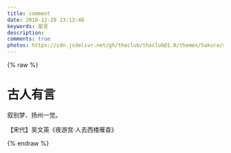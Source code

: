 ```yaml
---
title: comment
date: 2018-12-20 23:13:48
keywords: 留言
description: 
comments: true
photos: https://cdn.jsdelivr.net/gh/thaclub/thaclub@1.0/themes/Sakura/source/images/cover/36.jpg
---
```

{% raw %}
<div class="entry-content">
  <div class="poem-wrap">
    <div class="poem-border poem-left">
    </div>
    <div class="poem-border poem-right">
    </div>
    <h1>
    古人有言</h1>
    <p id="poem">
    叙别梦、扬州一觉。</p>
    <p id="info">
    【宋代】吴文英《夜游宫·人去西楼雁杳》</p>
  </div>
</div>
{% endraw %}